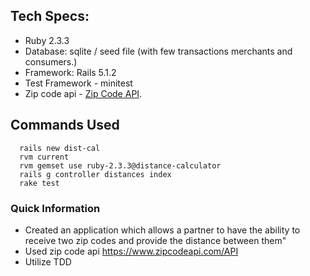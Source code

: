 ## Tech Specs:
- Ruby 2.3.3
- Database: sqlite / seed file (with few transactions merchants and consumers.)
- Framework: Rails 5.1.2
- Test Framework - minitest
- Zip code api - [Zip Code API](https://www.zipcodeapi.com/API).

## Commands Used
```
  rails new dist-cal
  rvm current
  rvm gemset use ruby-2.3.3@distance-calculator
  rails g controller distances index
  rake test
```
### Quick Information
- Created an application which allows a partner to have the ability to receive two zip codes and provide the distance between them" 
- Used zip code api https://www.zipcodeapi.com/API
- Utilize TDD
